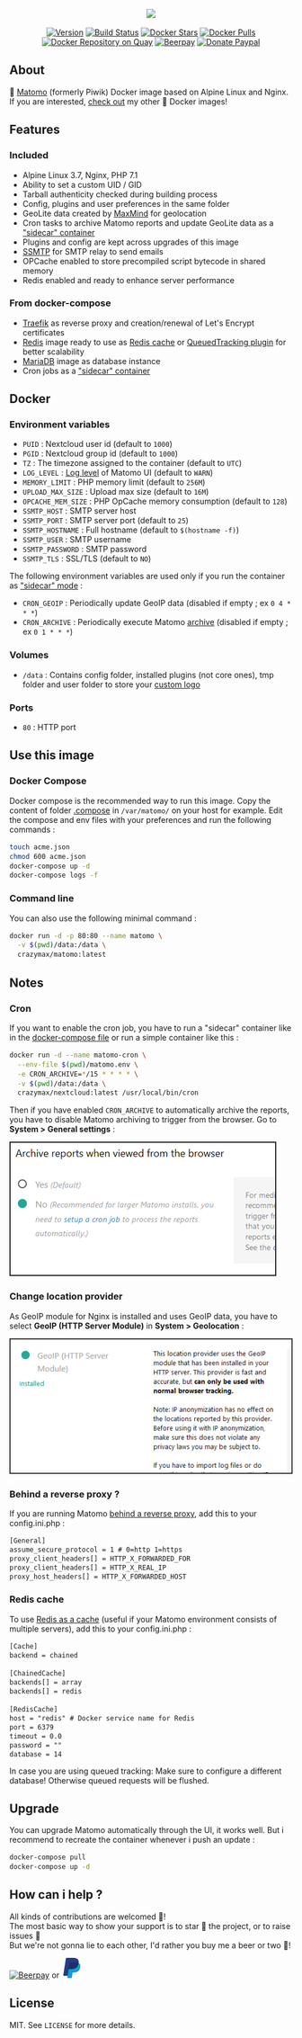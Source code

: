 <p align="center"><a href="https://github.com/crazy-max/docker-matomo" target="_blank"><img height="128"src="https://raw.githubusercontent.com/crazy-max/docker-matomo/master/.res/docker-matomo.jpg"></a></p>

<p align="center">
  <a href="https://microbadger.com/images/crazymax/matomo"><img src="https://images.microbadger.com/badges/version/crazymax/matomo.svg?style=flat-square" alt="Version"></a>
  <a href="https://travis-ci.org/crazy-max/docker-matomo"><img src="https://img.shields.io/travis/crazy-max/docker-matomo/master.svg?style=flat-square" alt="Build Status"></a>
  <a href="https://hub.docker.com/r/crazymax/matomo/"><img src="https://img.shields.io/docker/stars/crazymax/matomo.svg?style=flat-square" alt="Docker Stars"></a>
  <a href="https://hub.docker.com/r/crazymax/matomo/"><img src="https://img.shields.io/docker/pulls/crazymax/matomo.svg?style=flat-square" alt="Docker Pulls"></a>
  <a href="https://quay.io/repository/crazymax/matomo"><img src="https://quay.io/repository/crazymax/matomo/status?style=flat-square" alt="Docker Repository on Quay"></a>
  <a href="https://beerpay.io/crazy-max/docker-matomo"><img src="https://img.shields.io/beerpay/crazy-max/docker-matomo.svg?style=flat-square" alt="Beerpay"></a>
  <a href="https://www.paypal.com/cgi-bin/webscr?cmd=_s-xclick&hosted_button_id=JP85E7WHT33FL"><img src="https://img.shields.io/badge/donate-paypal-7057ff.svg?style=flat-square" alt="Donate Paypal"></a>
</p>

## About

🐳 [Matomo](https://matomo.org/) (formerly Piwik) Docker image based on Alpine Linux and Nginx.<br />
If you are interested, [check out](https://hub.docker.com/r/crazymax/) my other 🐳 Docker images!

## Features

### Included

* Alpine Linux 3.7, Nginx, PHP 7.1
* Ability to set a custom UID / GID
* Tarball authenticity checked during building process
* Config, plugins and user preferences in the same folder
* GeoLite data created by [MaxMind](http://www.maxmind.com) for geolocation
* Cron tasks to archive Matomo reports and update GeoLite data as a ["sidecar" container](#cron)
* Plugins and config are kept across upgrades of this image
* [SSMTP](https://linux.die.net/man/8/ssmtp) for SMTP relay to send emails
* OPCache enabled to store precompiled script bytecode in shared memory
* Redis enabled and ready to enhance server performance

### From docker-compose

* [Traefik](https://github.com/containous/traefik-library-image) as reverse proxy and creation/renewal of Let's Encrypt certificates
* [Redis](https://github.com/docker-library/redis) image ready to use as [Redis cache](https://matomo.org/faq/how-to/faq_20511/) or [QueuedTracking plugin](https://matomo.org/faq/how-to/faq_19738) for better scalability
* [MariaDB](https://github.com/docker-library/mariadb) image as database instance
* Cron jobs as a ["sidecar" container](#cron)

## Docker

### Environment variables

* `PUID` : Nextcloud user id (default to `1000`)
* `PGID` : Nextcloud group id (default to `1000`)
* `TZ` : The timezone assigned to the container (default to `UTC`)
* `LOG_LEVEL` : [Log level](https://matomo.org/faq/troubleshooting/faq_115/) of Matomo UI (default to `WARN`)
* `MEMORY_LIMIT` : PHP memory limit (default to `256M`)
* `UPLOAD_MAX_SIZE` : Upload max size (default to `16M`)
* `OPCACHE_MEM_SIZE` : PHP OpCache memory consumption (default to `128`)
* `SSMTP_HOST` : SMTP server host
* `SSMTP_PORT` : SMTP server port (default to `25`)
* `SSMTP_HOSTNAME` : Full hostname (default to `$(hostname -f)`)
* `SSMTP_USER` : SMTP username
* `SSMTP_PASSWORD` : SMTP password
* `SSMTP_TLS` : SSL/TLS (default to `NO`)

The following environment variables are used only if you run the container as ["sidecar" mode](#cron) :

* `CRON_GEOIP` : Periodically update GeoIP data (disabled if empty ; ex `0 4 * * *`)
* `CRON_ARCHIVE` : Periodically execute Matomo [archive](https://matomo.org/docs/setup-auto-archiving/#linuxunix-how-to-set-up-a-crontab-to-automatically-archive-the-reports) (disabled if empty ; ex `0 1 * * *`)

### Volumes

* `/data` : Contains config folder, installed plugins (not core ones), tmp folder and user folder to store your [custom logo](https://matomo.org/faq/new-to-piwik/faq_129/)

### Ports

* `80` : HTTP port

## Use this image

### Docker Compose

Docker compose is the recommended way to run this image. Copy the content of folder [.compose](.compose) in `/var/matomo/` on your host for example. Edit the compose and env files with your preferences and run the following commands :

```bash
touch acme.json
chmod 600 acme.json
docker-compose up -d
docker-compose logs -f
```

### Command line

You can also use the following minimal command :

```bash
docker run -d -p 80:80 --name matomo \
  -v $(pwd)/data:/data \
  crazymax/matomo:latest
```

## Notes

### Cron

If you want to enable the cron job, you have to run a "sidecar" container like in the [docker-compose file](.compose/docker-compose.yml) or run a simple container like this :

```bash
docker run -d --name matomo-cron \
  --env-file $(pwd)/matomo.env \
  -e CRON_ARCHIVE=*/15 * * * * \
  -v $(pwd)/data:/data \
  crazymax/nextcloud:latest /usr/local/bin/cron
```

Then if you have enabled `CRON_ARCHIVE` to automatically archive the reports, you have to disable Matomo archiving to trigger from the browser. Go to **System > General settings** :

![Disable Matomo archiving from browser](.res/disable-archive-reports-browser.png)

### Change location provider

As GeoIP module for Nginx is installed and uses GeoIP data, you have to select **GeoIP (HTTP Server Module)** in **System > Geolocation** :

![Change location provider](.res/location-provider.png)

### Behind a reverse proxy ?

If you are running Matomo [behind a reverse proxy](https://matomo.org/faq/how-to-install/faq_98/), add this to your config.ini.php :

```
[General]
assume_secure_protocol = 1 # 0=http 1=https
proxy_client_headers[] = HTTP_X_FORWARDED_FOR
proxy_client_headers[] = HTTP_X_REAL_IP
proxy_host_headers[] = HTTP_X_FORWARDED_HOST
```

### Redis cache

To use [Redis as a cache](https://matomo.org/faq/how-to/faq_20511/) (useful if your Matomo environment consists of multiple servers), add this to your config.ini.php :

```
[Cache]
backend = chained

[ChainedCache]
backends[] = array
backends[] = redis

[RedisCache]
host = "redis" # Docker service name for Redis 
port = 6379
timeout = 0.0
password = ""
database = 14
```

In case you are using queued tracking: Make sure to configure a different database! Otherwise queued requests will be flushed.

## Upgrade

You can upgrade Matomo automatically through the UI, it works well. But i recommend to recreate the container whenever i push an update :

```bash
docker-compose pull
docker-compose up -d
```

## How can i help ?

All kinds of contributions are welcomed :raised_hands:!<br />
The most basic way to show your support is to star :star2: the project, or to raise issues :speech_balloon:<br />
But we're not gonna lie to each other, I'd rather you buy me a beer or two :beers:!

[![Beerpay](https://beerpay.io/crazy-max/docker-matomo/badge.svg?style=beer-square)](https://beerpay.io/crazy-max/docker-matomo)
or [![Paypal](.res/paypal.png)](https://www.paypal.com/cgi-bin/webscr?cmd=_s-xclick&hosted_button_id=JP85E7WHT33FL)

## License

MIT. See `LICENSE` for more details.
